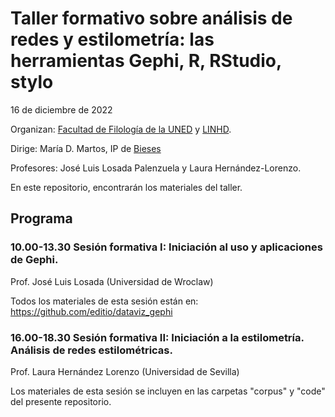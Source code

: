 # Taller formativo sobre análisis de redes y estilometría: las herramientas Gephi, R, RStudio, stylo

16 de diciembre de 2022

Organizan: [Facultad de Filología de la UNED](https://www.uned.es/universidad/facultades/filologia.html) y [LINHD](https://linhd.uned.es/).

Dirige: María D. Martos, IP de [Bieses](https://www.bieses.net/)

Profesores: José Luis Losada Palenzuela y Laura Hernández-Lorenzo.

En este repositorio, encontrarán los materiales del taller.

## Programa
### 10.00-13.30 Sesión formativa I: Iniciación al uso y aplicaciones de Gephi.

Prof. José Luis Losada (Universidad de Wroclaw)

Todos los materiales de esta sesión están en: <https://github.com/editio/dataviz_gephi>


### 16.00-18.30 Sesión formativa II: Iniciación a la estilometría. Análisis de redes estilométricas.

Prof. Laura Hernández Lorenzo (Universidad de Sevilla)

Los materiales de esta sesión se incluyen en las carpetas "corpus" y "code" del presente repositorio.
